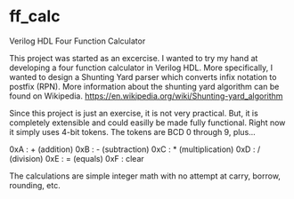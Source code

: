 # ff_calc
Verilog HDL Four Function Calculator

This project was started as an excercise. I wanted to try my hand at developing a four function calculator in Verilog HDL. More specifically, I wanted to design a Shunting Yard parser which converts infix notation to postfix (RPN). More information about the shunting yard algorithm can be found on Wikipedia.
https://en.wikipedia.org/wiki/Shunting-yard_algorithm

Since this project is just an exercise, it is not very practical. But, it is completely extensible and could easilly be made fully functional.  Right now it simply uses 4-bit tokens.  The tokens are BCD 0 through 9, plus...

  0xA : + (addition)
	0xB : - (subtraction)
	0xC : * (multiplication)
	0xD : / (division)
	0xE : = (equals)
	0xF : clear

The calculations are simple integer math with no attempt at carry, borrow, rounding, etc.

